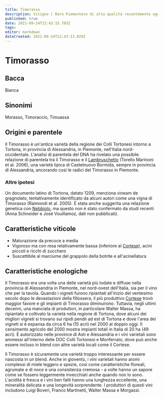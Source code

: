 ```yaml
---
title: Timorasso
description: Vitigno | Raro Piemontese di alta qualità recentemente oggetto di rinnovata popolarità.
published: true
date: 2021-09-24T12:43:15.783Z
tags: 
editor: markdown
dateCreated: 2021-09-24T12:43:13.029Z
---
```


# Timorasso

## Bacca
Bianca

## Sinonimi
Morasso, Timoraccio, Timuassa

## Origini e parentele
Il Timorasso è un'antica varietà della regione dei Colli Tortonesi intorno a Tortona, in provincia di Alessandria, in Piemonte, nell'Italia nord-occidentale. L'analisi di parentela del DNA ha rivelato una possibile relazione di parentela tra il Timorasso e il [Lambruschetto](/vitigni/Italia/lambruschetto) (Torello Marinoni et al. 2006), una varietà tipica di Castelnuovo Bormida, sempre in provincia di Alessandria, ancorando così le radici del Timorasso in Piemonte.

### Altre ipotesi
Un documento latino di Tortona, datato 1209, menziona vineam de gragnolato, tentativamente identificato da alcuni autori come una vigna di Timorasso (Raimondi et al. 2005). È stata anche suggerita una relazione genetica con [Nebbiolo](/vitigni/Italia/nebbiolo.md), ma questo non è stato confermato da studi recenti (Anna Schneider e José Vouillamoz, dati non pubblicati).

## Caratteristiche viticole

- Maturazione da precoce a media
- Vigoroso ma con resa relativamente bassa (inferiore al [Cortese](/vitigni/Italia/cortese)), acini piccoli e ricchi di zucchero
- Suscettibile al marciume del grappolo della botrite e all'acinellatura

## Caratteristiche enologiche

Il Timorasso era una volta una delle varietà più lodate e diffuse nella provincia di Alessandria in Piemonte, nel nord-ovest dell'Italia, sia per il vino che per la tavola. Quando i vigneti furono ripiantati all'inizio del ventesimo secolo dopo le devastazioni della fillossera, il più produttivo [Cortese](/vitigni/Italia/cortese) trovò maggior favore e gli impianti di Timorasso diminuirono. Tuttavia, negli ultimi decenni, una manciata di produttori, in particolare Walter Massa, ha ripiantato e coltivato la varietà nella regione di Tortona, dove alcuni dei migliori vigneti si trovano sui ripidi pendii ad est di Tortona e dove l'area dei vigneti si è espansa da circa 6 ha (15 acri) nel 2000 al doppio oggi. Il censimento agricolo del 2000 mostra impianti totali in Italia di 20 ha (49 acri). È autorizzato nelle province di Asti e Alessandria e i vini varietali sono ammessi all'interno delle DOC Colli Tortonesi e Monferrato, dove può anche essere incluso in blend con altre varietà locali come il Cortese.

Il Timorasso è sicuramente una varietà troppo interessante per essere nascosta in un blend. Anche in gioventù, i vini varietali hanno aromi complessi di miele leggero e spezie, così come caratteristiche floreali, agrumate e di noce e una consistenza cremosa - a volte hanno un sapore come se fossero leggermente invecchiati anche quando non lo sono. L'acidità è fresca e i vini ben fatti hanno una lunghezza eccellente, una mineralità delicata e una longevità sorprendente. I produttori di questi vini includono Luigi Boveri, Franco Martinetti, Walter Massa e Morgassi.




